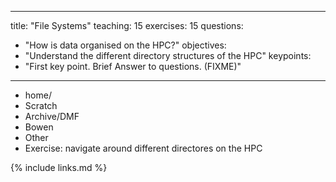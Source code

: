 
---
title: "File Systems"
teaching: 15
exercises: 15
questions:
- "How is data organised on the HPC?"
objectives:
- "Understand the different directory structures of the HPC"
keypoints:
- "First key point. Brief Answer to questions. (FIXME)"
---

* home/
* Scratch 
* Archive/DMF
* Bowen 
* Other
* Exercise: navigate around different directores on the HPC

{% include links.md %}

